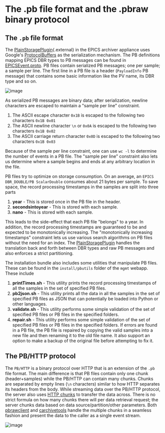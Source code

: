 # The .pb file format and the .pbraw binary protocol

## The `.pb` file format

The
[PlainStoragePlugin](../_static/javadoc/edu/stanford/slac/archiverappliance/PlainPB/PlainStoragePlugin.html){.external}
in the EPICS archiver appliance uses Google\'s
[ProtocolBuffers](https://developers.google.com/protocol-buffers) as the
serialization mechanism. The PB definitions mapping EPICS DBR types to
PB messages can be found in [EPICSEvent.proto](../../../EPICSEvent.proto). PB
files contain serialized PB messages; one per sample; a sample per line.
The first line in a PB file is a header (`PayloadInfo` PB message) that
contains some basic information like the PV name, its DBR type and so
on.

![image](../images/pbfile.png)

As serialized PB messages are binary data; after serialization, newline
characters are escaped to maintain a \"sample per line\" constraint.

1. The ASCII escape character `0x1B` is escaped to the following two
   characters `0x1B 0x01`
2. The ASCII newline character `\n` or `0x0A` is escaped to the
   following two characters `0x1B 0x02`
3. The ASCII carriage return character `0x0D` is escaped to the
   following two characters `0x1B 0x03`

Because of the sample per line constraint, one can use `wc -l` to
determine the number of events in a PB file. The \"sample per line\"
constraint also lets us determine where a sample begins and ends at any
arbitrary location in the file.

PB files try to optimize on storage consumption. On an average, an
`EPICS DBR_DOUBLE/PB ScalarDouble` consumes about 21 bytes per sample.
To save space, the record processing timestamps in the samples are split
into three parts

1. **year** - This is stored once in the PB file in the header.
2. **secondsintoyear** - This is stored with each sample.
3. **nano** - This is stored with each sample.

This leads to the side-effect that each PB file \"belongs\" to a year.
In addition, the record processing timestamps are guaranteed to be and
expected to be monotonically increasing. The \"monotonically increasing
timestamps\" constraint lets us use various search algorithms on PB
files without the need for an index. The
[PlainStoragePlugin](../_static/javadoc/edu/stanford/slac/archiverappliance/PlainPB/PlainStoragePlugin.html)
handles the translation back and forth between DBR types and raw PB
messages and also enforces a strict partitioning.

The installation bundle also includes some utilities that manipulate PB
files. These can be found in the `install/pbutils` folder of the `mgmt`
webapp. These include

1. **printTimes.sh** - This utility prints the record processing
   timestamps of all the samples in the set of specified PB files.
2. **pb2json.sh** - This utility prints all the data in all the samples
   in the set of specified PB files as JSON that can potentially be
   loaded into Python or other languages.
3. **validate.sh** - This utility performs some simple validation of
   the set of specified PB files or PB files in the specified folders.
4. **repair.sh** - This utility performs some simple validation of the
   set of specified PB files or PB files in the specified folders. If
   errors are found in a PB file, the PB file is repaired by copying
   the valid samples into a new file and then renaming it to the old
   file name. It also support an option to make a backup of the
   original file before attempting to fix it.

## The PB/HTTP protocol

The `PB/HTTP` is a binary protocol over HTTP that is an extension of the
`.pb` file format. The main difference is that PB files contain only one
chunk (header+samples) while the PB/HTTP can contain many chunks. Chunks
are separated by empty lines (`\n` characters) similar to how HTTP
separates its headers from the body. While streaming data over the
PB/HTTP protocol, the server also uses [HTTP chunks](http://en.wikipedia.org/wiki/Chunked_transfer_encoding) to
transfer the data across. There is no strict formula on how many chunks
there will per data retrieval request; the server chunks data based on
data source/partition/other parameters. Both
[pbrawclient](https://github.com/slacmshankar/epicsarchiverap_pbrawclient/)
and [carchivetools](https://github.com/epicsdeb/carchivetools) handle
the multiple chunks in a seamless fashion and present the data to the
caller as a single event stream.

![image](../images/pbhttp.png)
